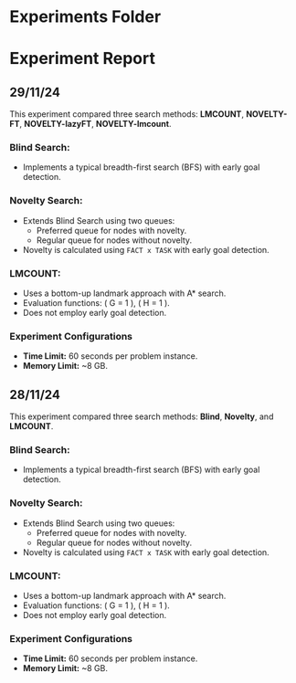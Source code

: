 # Experiments Folder

# Experiment Report

## 29/11/24
This experiment compared three search methods: **LMCOUNT**, **NOVELTY-FT**, **NOVELTY-lazyFT**, **NOVELTY-lmcount**.
### **Blind Search:**
  - Implements a typical breadth-first search (BFS) with early goal detection.  
### **Novelty Search:**
  - Extends Blind Search using two queues:
    - Preferred queue for nodes with novelty.
    - Regular queue for nodes without novelty.
  - Novelty is calculated using `FACT x TASK` with early goal detection.  
### **LMCOUNT:**
  - Uses a bottom-up landmark approach with A* search.
  - Evaluation functions: \( G = 1 \), \( H = 1 \).
  - Does not employ early goal detection.
### Experiment Configurations
- **Time Limit:** 60 seconds per problem instance.
- **Memory Limit:** ~8 GB.

## 28/11/24
This experiment compared three search methods: **Blind**, **Novelty**, and **LMCOUNT**.
### **Blind Search:**
  - Implements a typical breadth-first search (BFS) with early goal detection.  
### **Novelty Search:**
  - Extends Blind Search using two queues:
    - Preferred queue for nodes with novelty.
    - Regular queue for nodes without novelty.
  - Novelty is calculated using `FACT x TASK` with early goal detection.  
### **LMCOUNT:**
  - Uses a bottom-up landmark approach with A* search.
  - Evaluation functions: \( G = 1 \), \( H = 1 \).
  - Does not employ early goal detection.
### Experiment Configurations
- **Time Limit:** 60 seconds per problem instance.
- **Memory Limit:** ~8 GB.


